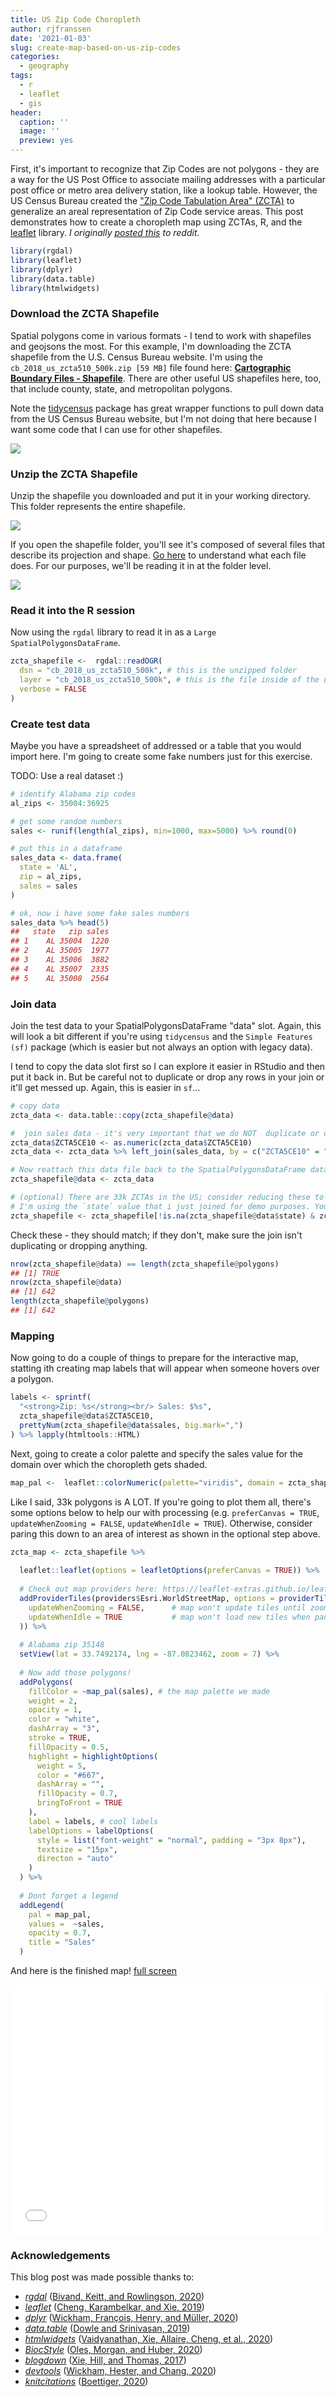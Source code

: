 ```yaml
---
title: US Zip Code Choropleth
author: rjfranssen
date: '2021-01-03'
slug: create-map-based-on-us-zip-codes
categories:
  - geography
tags:
  - r
  - leaflet
  - gis
header:
  caption: ''
  image: ''
  preview: yes
---
```



First, it's important to recognize that Zip Codes are not polygons - they are a way for the US Post Office to associate mailing addresses with a particular post office or metro area delivery station, like a lookup table. However, the US Census Bureau created the ["Zip Code Tabulation Area" (ZCTA)](https://www.census.gov/programs-surveys/geography/guidance/geo-areas/zctas.html) to generalize an areal representation of Zip Code service areas. This post demonstrates how to create a choropleth map using ZCTAs, R, and the [leaflet](https://rstudio.github.io/leaflet/) library. _I originally [posted this](https://www.reddit.com/r/rprogramming/comments/ifnfju/create_a_map_based_off_of_us_postal_zip_codes/) to reddit._





```r
library(rgdal)
library(leaflet)
library(dplyr)
library(data.table)
library(htmlwidgets)
```


### Download the ZCTA Shapefile

Spatial polygons come in various formats - I tend to work with shapefiles and geojsons the most. For this example, I'm downloading the ZCTA shapefile from the U.S. Census Bureau website. I'm using the `cb_2018_us_zcta510_500k.zip [59 MB]` file found here: **[Cartographic Boundary Files - Shapefile](https://www.census.gov/geographies/mapping-files/time-series/geo/carto-boundary-file.html)**. There are other useful US shapefiles here, too, that include county, state, and metropolitan polygons.

Note the [tidycensus](https://walker-data.com/tidycensus/) package has great wrapper functions to pull down data from the US Census Bureau website, but I'm not doing that here because I want some code that I can use for other shapefiles.

![](zcta_capture.PNG)


### Unzip the ZCTA Shapefile

Unzip the shapefile you downloaded and put it in your working directory. This folder represents the entire shapefile.

![](zcta_unzipped.PNG)

If you open the shapefile folder, you'll see it's composed of several files that describe its projection and shape. [Go here](https://www.loc.gov/preservation/digital/formats/fdd/fdd000280.shtml) to understand what each file does. For our purposes, we'll be reading it in at the folder level.

![](zcta_insides.PNG)

### Read it into the R session

Now using the `rgdal` library to read it in as a `Large SpatialPolygonsDataFrame`.


```r
zcta_shapefile <-  rgdal::readOGR(
  dsn = "cb_2018_us_zcta510_500k", # this is the unzipped folder
  layer = "cb_2018_us_zcta510_500k", # this is the file inside of the unzipped folder
  verbose = FALSE
)
```


### Create test data

Maybe you have a spreadsheet of addressed or a table that you would import here. I'm going to create some fake numbers just for this exercise.

TODO: Use a real dataset :)


```r
# identify Alabama zip codes
al_zips <- 35004:36925

# get some random numbers
sales <- runif(length(al_zips), min=1000, max=5000) %>% round(0)

# put this in a dataframe
sales_data <- data.frame(
  state = 'AL',
  zip = al_zips,
  sales = sales
)

# ok, now i have some fake sales numbers
sales_data %>% head(5)
##   state   zip sales
## 1    AL 35004  1220
## 2    AL 35005  1977
## 3    AL 35006  3882
## 4    AL 35007  2335
## 5    AL 35008  2564
```


### Join data

Join the test data to your SpatialPolygonsDataFrame "data" slot. Again, this will look a bit different if you're using `tidycensus` and the `Simple Features (sf)` package (which is easier but not always an option with legacy data).

I tend to copy the data slot first so I can explore it easier in RStudio and then put it back in. But be careful not to duplicate or drop any rows in your join or it'll get messed up. Again, this is easier in `sf`...


```r
# copy data
zcta_data <- data.table::copy(zcta_shapefile@data)

#  join sales data - it's very important that we do NOT  duplicate or drop rows or it's going to screw up the shapefile
zcta_data$ZCTA5CE10 <- as.numeric(zcta_data$ZCTA5CE10)
zcta_data <- zcta_data %>% left_join(sales_data, by = c("ZCTA5CE10" = "zip"))

# Now reattach this data file back to the SpatialPolygonsDataFrame data slot
zcta_shapefile@data <- zcta_data

# (optional) There are 33k ZCTAs in the US; consider reducing these to a particular region of interest.
# I'm using the `state` value that i just joined for demo purposes. You can skip this if you want to do the whole country
zcta_shapefile <- zcta_shapefile[!is.na(zcta_shapefile@data$state) & zcta_shapefile@data$state=='AL',]
```

Check these - they should match; if they don't, make sure the join isn't duplicating or dropping anything.


```r
nrow(zcta_shapefile@data) == length(zcta_shapefile@polygons)
## [1] TRUE
nrow(zcta_shapefile@data)
## [1] 642
length(zcta_shapefile@polygons)
## [1] 642
```


### Mapping

Now going to do a couple of things to prepare for the interactive map, statting ith creating map labels that will appear when someone hovers over a polygon.


```r
labels <- sprintf(
  "<strong>Zip: %s</strong><br/> Sales: $%s",
  zcta_shapefile@data$ZCTA5CE10,
  prettyNum(zcta_shapefile@data$sales, big.mark=",")
) %>% lapply(htmltools::HTML)
```

Next, going to create a color palette and specify the sales value for the domain over which the choropleth gets shaded.


```r
map_pal <-  leaflet::colorNumeric(palette="viridis", domain = zcta_shapefile@data$sales, na.color="transparent")
```

Like I said, 33k polygons is A LOT. If you're going to plot them all, there's some options below to help our with processing (e.g. `preferCanvas = TRUE`, `updateWhenZooming = FALSE`, `updateWhenIdle = TRUE`). Otherwise, consider paring this down to an area of interest as shown in the optional step above.


```r
zcta_map <- zcta_shapefile %>% 
  
  leaflet::leaflet(options = leafletOptions(preferCanvas = TRUE)) %>%
  
  # Check out map providers here: https://leaflet-extras.github.io/leaflet-providers/preview/
  addProviderTiles(providers$Esri.WorldStreetMap, options = providerTileOptions(
    updateWhenZooming = FALSE,      # map won't update tiles until zoom is done
    updateWhenIdle = TRUE           # map won't load new tiles when panning
  )) %>%
  
  # Alabama zip 35148
  setView(lat = 33.7492174, lng = -87.0823462, zoom = 7) %>%
  
  # Now add those polygons!
  addPolygons(
    fillColor = ~map_pal(sales), # the map palette we made
    weight = 2,
    opacity = 1,
    color = "white",
    dashArray = "3",
    stroke = TRUE,
    fillOpacity = 0.5,
    highlight = highlightOptions(
      weight = 5,
      color = "#667",
      dashArray = "",
      fillOpacity = 0.7,
      bringToFront = TRUE
    ),
    label = labels, # cool labels
    labelOptions = labelOptions(
      style = list("font-weight" = "normal", padding = "3px 8px"),
      textsize = "15px",
      directon = "auto"
    )
  ) %>%
  
  # Dont forget a legend
  addLegend(
    pal = map_pal,
    values =  ~sales,
    opacity = 0.7,
    title = "Sales"
  )
```

And here is the finished map! [full screen](zcta_map.html)

<iframe src= "zcta_map.html" width="100%" height="400" style="border: none;"></iframe>



### Acknowledgements

This blog post was made possible thanks to:

* *[rgdal](https://bioconductor.org/packages/3.12/rgdal)* <a id='cite-Bivand_2020'></a>(<a href='https://CRAN.R-project.org/package=rgdal'>Bivand, Keitt, and Rowlingson, 2020</a>)
* *[leaflet](https://bioconductor.org/packages/3.12/leaflet)* <a id='cite-Cheng_2019'></a>(<a href='https://CRAN.R-project.org/package=leaflet'>Cheng, Karambelkar, and Xie, 2019</a>)
* *[dplyr](https://bioconductor.org/packages/3.12/dplyr)* <a id='cite-Wickham_2020'></a>(<a href='https://CRAN.R-project.org/package=dplyr'>Wickham, François, 
             Henry, and Müller, 2020</a>)
* *[data.table](https://bioconductor.org/packages/3.12/data.table)* <a id='cite-Dowle_2019'></a>(<a href='https://CRAN.R-project.org/package=data.table'>Dowle and Srinivasan, 2019</a>)
* *[htmlwidgets](https://bioconductor.org/packages/3.12/htmlwidgets)* <a id='cite-Vaidyanathan_2020'></a>(<a href='https://CRAN.R-project.org/package=htmlwidgets'>Vaidyanathan, Xie, Allaire, Cheng, et al., 2020</a>)
* *[BiocStyle](https://bioconductor.org/packages/3.12/BiocStyle)* <a id='cite-Oles_2020'></a>(<a href='https://github.com/Bioconductor/BiocStyle'>Oles, Morgan, and Huber, 2020</a>)
* *[blogdown](https://CRAN.R-project.org/package=blogdown)* <a id='cite-Xie_2017'></a>(<a href='https://github.com/rstudio/blogdown'>Xie, Hill, and Thomas, 2017</a>)
* *[devtools](https://CRAN.R-project.org/package=devtools)* <a id='cite-Wickham_2020a'></a>(<a href='https://CRAN.R-project.org/package=devtools'>Wickham, Hester, and Chang, 2020</a>)
* *[knitcitations](https://CRAN.R-project.org/package=knitcitations)* <a id='cite-Boettiger_2020'></a>(<a href='https://github.com/cboettig/knitcitations'>Boettiger, 2020</a>)

<!-- ### References -->

<!-- ```{r bibliography, results = 'asis', echo = FALSE, cache = FALSE} -->
<!-- ## Print bibliography -->
<!-- bibliography(style = 'html') -->
<!-- ``` -->

<!-- ### Reproducibility -->

<!-- ```{r reproducibility, echo = FALSE} -->
<!-- ## Reproducibility info -->
<!-- options(width = 120) -->
<!-- session_info() -->
<!-- ``` -->
